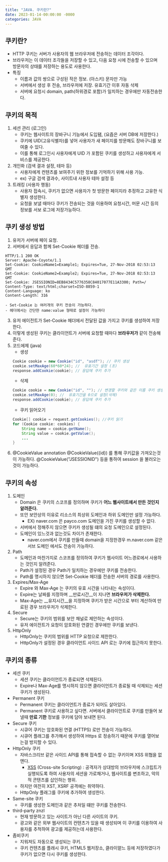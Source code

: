 ```yaml
---
title: "JAVA. 쿠키란?"
date: 2023-01-14-00:00:00 -0000
categories: JAVA
---
```


## 쿠키란?
- HTTP 쿠키는 서버가 사용자의 웹 브라우저에 전송하는 데이터 조각이다.
- 브라우저는 이 데이터 조각들을 저장할 수 있고, 다음 요청 시에 전송할 수 있으며 방문자의 상태를 저장하는 용도로 사용한다. 
- 특징 
    - 이름과 값의 쌍으로 구성된 작은 정보. (아스키) 문자만 가능 
    - 서버에서 생성 후 전송, 브라우저에 저장. 유효기간 이후 자동 삭제
    - 서버에 요청시 domain, path(하위경로 포함)가 일치하는 경우에만 자동전송한다.

## 쿠키의 목적
1. 세션 관리 (로그인)
    - 쿠키는 웹사이트의 장바구니 기능에서 도입됌, (요즘은 서버 DB에 저장한다.)
    - 쿠키에 UID(고유식별자)를 넣어 사용자가 새 페이지를 방문해도 장바구니를 보여줄 수 있다.
    - 이를 통해 로그인시 사용자에게 UID 가 포함된 쿠키를 생성하고 사용자에게 서비스를 제공한다.
2. 개인화 (검색 결과 설정, 테마 등)
    - 사용자에게 컨텐츠를 보여주기 위한 정보를 기억하기 위해 사용 가능.
    - ex) 구글 검색 결과수, 사이트내 사용자 테마 설정 등
3. 트래킹 (사용자 행동)
    - 사용자 접속시, 쿠키가 없으면 사용자가 첫 방문한 페이지라 추정하고 고유한 식별자 생성한다.
    - 요청을 보낼 때마다 쿠키가 전송되는 것을 이용하여 요청시간, 머문 시간 등의 정보를 서보 로그에 저장가능하다.

## 쿠키 생성 방법
1. 유저가 서버에 페이 요청.
2. 서버에서 응답과 함께 Set-Cookie 헤더를 전송.
```
HTTP/1.1 200 OK
Server: Apache-Coyote/1.1
Set-Cookie: CookieName1=Example1; Expires=Tue, 27-Nov-2018 02:53:13 GMT
Set-Cookie: CookieName2=Example2; Expires=Tue, 27-Nov-2018 02:53:13 GMT
Set-Cookie: JSESSIONID=8EB8434C5776358C84017077E11A3300; Path=/
Content-Type: text/html;charset=ISO-8859-1
Content-Language: ko
Content-Length: 316
```
    - Set-Cookie 는 여러개의 쿠키 전송이 가능하다.
    - 헤더에서는 간단한 name:value 형태로 설정이 가능하다
3. 유저 에이전트가 Set-Cookie 헤더에서 전달된 값을 가지고 쿠키를 생성하여 저장한다.
4. 이렇게 생성된 쿠키는 클라이언트가 서버에 요청할 때마다 __브라우저가__ 같이 전송해준다.
5. 코드에제 (java)
    - 생성
    ```java
    Cookie cookie = new Cookie("id", "asdf"); // 쿠키 생성
    cookie.setMaxAge(60*60*24); //  유효기간 설정 (초)
    response.addCookie(cookie); // 응답에 쿠키 추가
    ```
    - 삭제
    ```java
    Cookie cookie = new Cookie("id", ""); // 변경할 쿠키와 같은 이름 쿠키 생성
    cookie.setMaxAge(0); //  유효기간을 0으로 설정(삭제)
    response.addCookie(cookie); // 응답에 쿠키 추가
    ```
    - 쿠키 읽어오기
    ```java
    Cookie[] cookie = request.getCookies(); //쿠키 읽기
    for (Cookie cookie: cookies) {
        String name = cookie.getName();
        String value = cookie.getValue();
        ...
    }
    ```
6. @CookieValue annotation
@CookieValue({id}) 를 통해 쿠키값을 가져오는것이 가능하다.
@CookieValue("JSESSIONID") 등을 통하여 session 을 불러오는것이 가능하다.

## 쿠키의 속성
1. 도메인
    - Domain 은 쿠키의 스코프를 정의하며 쿠키가 __어느 웹사이트에서 만든 것인지 알려준다.__
    - 또안 보안상의 이유로 리소스의 최상위 도메인과 하위 도메인만 설정 가능하다.
        - EX) naver.com 은 payco.com 도메인을 가진 쿠키를 생성할 수 없다.
    - 서버에서 정해주지 않으면 쿠키카 생성될 떄의 요청 도메인으로 설정된다.
    - 도메인이 있느것과 없는것도 차이가 존재한다.
        - naver.com에서 쿠키를 만들때 domain을 지정한경우 m.naver.com 같은 서브 도메인 에서도 전송이 가능하다.
2. Path
    - 도메인과 마찬가지로 스코프를 정의하여 쿠키가 웹사이트 어느경로에서 사용하는 것인지 알려준다.
    - Path가 설정된 경우 Path가 일치하는 경우에만 쿠키를 전송한다.
    - Path를 명시하지 않으면 Set-Cookie 헤더를 전송한 서버의 경로를 사용한다.
3. Expires/Max-Age
    - Expire 와 Max-Age 는 쿠키의 유효 시간을 나타내는 속성이다.
    - Expire는 날짜를 지정하며 __만료시간__이 지나면 __브라우저가 삭제한다.__
    - Max-Age는 __유지시간__을 지정하며 쿠키가 받은 시간으로 부터 계산하여 만료된 경우 브라우저가 삭제한다.
4. Secure
    - Secure는 쿠키의 범위를 보안 채널로 제안하는 속성이다.
    - 유저 에이전트가 요청이 암호화된 연결인 경우에만 쿠키를 보낸다.
5. HttpOnly
    - HttpOnly는 쿠키의 범위를 HTTP 요청으로 제한한다.
    - HttpOnly가 설정된 경우 클라이언트 사이드 API 로는 쿠키에 접근하지 못한다.


## 쿠키의 종류
- 세션 쿠키
    - 세션 쿠키는 클라이언트가 종료되면 삭제된다.
    - Expire나 Max-Age를 명시하지 않으면 클라이언트가 종료될 때 삭제되는 세션 쿠키가 생성된다.
- Permanent 쿠키
    - Permanent 쿠키는 클라이언트가 종료가 되어도 살아있다.
    - Permanent 쿠키로 사용하고 싶다면. 서버에서 클라이언트로 쿠키를 만들어 보낼때 __만료 기한__ 정보를 쿠키에 담아 보내면 된다.
- Secure 쿠키
    - 시큐어 쿠키는 암호화된 연결 (HTTPS) 로만 전송이 가능하다.
    - 시큐어 플래그를 추가해서 생성하여 Https 로 정송하기 때문에 쿠키를 열어보는걸 방지할 수 있다.
- HttpOnly 쿠키
    - 자바스크리브 같은 사이드 API를 통해 접속할 수 없는 쿠키이며 XSS 위협을 없앤다.
        - [XSS](https://namu.wiki/w/XSS) (Cross-site Scripting) : 공격자가 상대방의 브라우저에 스크립트가 실행되도록 하여 사용자의 세션을 가로채거나, 웹사이트를 변조하고, 악의적 콘텐츠를 삽인하는 행위. 
    - 하지만 여전히 XST, XSRF 공격에는 취약하다.
    - HttpOnly 플래그를 쿠키에 추가하여 생성한다.
- Same-site 쿠키
    - 쿠키를 생성한 도메인과 같은 추처일 떄만 쿠키를 전송한다.
- third-party znzl
    - 현재 방문하고 있는 사이트가 아닌 다른 사이트의 쿠키.
    - 광고와 같은 외부 웹사이트의 컨텐츠가 있을 때 생성되며 이 쿠키를 이용하여 사용자를 추척하여 광고를 제공하는데 사용한다.
- 좀비쿠키 
    - 지워져도 자동으로 생성되는 쿠키.
    - 쿠키 컨텐츠를 플래시 쿠키, HTML5 웹저장소, 클라이엍느 등에 저장하였다가 쿠키가 없으면 다시 쿠키를 생성한다.

    

